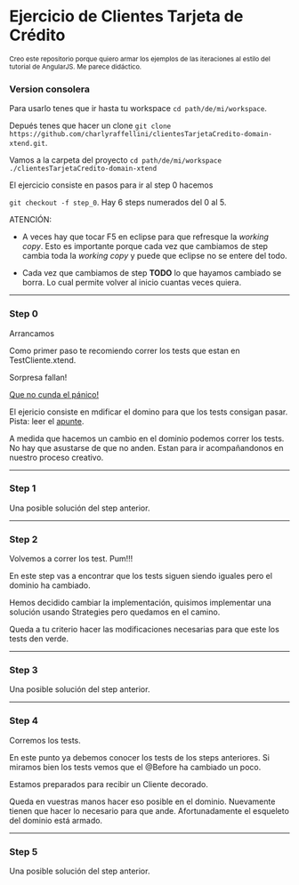 Ejercicio de Clientes Tarjeta de Crédito
===================================

<sub>Creo este repositorio porque quiero armar los ejemplos de las iteraciones al estilo del tutorial de AngularJS. Me parece didáctico.<sub>

### Version consolera
Para usarlo tenes que ir hasta tu workspace `cd path/de/mi/workspace`.

Depués tenes que hacer un clone `git clone https://github.com/charlyraffellini/clientesTarjetaCredito-domain-xtend.git`.

Vamos a la carpeta del proyecto `cd path/de/mi/workspace ./clientesTarjetaCredito-domain-xtend`

El ejercicio consiste en pasos para ir al step 0 hacemos

`git checkout -f step_0`. Hay 6 steps numerados del 0 al 5.

ATENCIÓN:
- A veces hay que tocar F5 en eclipse para que refresque la *working copy*. Esto es importante porque cada vez que cambiamos de step cambia toda la *working copy* y puede que eclipse no se entere del todo.

- Cada vez que cambiamos de step **TODO** lo que hayamos cambiado se borra. Lo cual permite volver al inicio cuantas veces quiera.

---
### Step 0
Arrancamos

Como primer paso te recomiendo correr los tests que estan en TestCliente.xtend.

Sorpresa fallan!

[Que no cunda el pánico!](http://es.wikipedia.org/wiki/El_Chapul%C3%ADn_Colorado_%28personaje%29)

El ejericio consiste en mdificar el domino para que los tests consigan pasar. Pista: leer el [apunte](https://docs.google.com/document/d/1Ijz8Pe-ci6bYwbxIn-VZDV1QcijDy2JuAUQtohNX0oA/edit).

A medida que hacemos un cambio en el dominio podemos correr los tests. No hay que asustarse de que no anden. Estan para ir acompañandonos en nuestro proceso creativo.

---
### Step 1
Una posible solución del step anterior.

---
### Step 2
Volvemos a correr los test. Pum!!!

En este step vas a encontrar que los tests siguen siendo iguales pero el dominio ha cambiado.

Hemos decidido cambiar la implementación, quisimos implementar una solución usando Strategies pero quedamos en el camino.

Queda a tu criterio hacer las modificaciones necesarias para que este los tests den verde.

---
### Step 3
Una posible solución del step anterior.

---
### Step 4
Corremos los tests. 

En este punto ya debemos conocer los tests de los steps anteriores. Si miramos bien los tests vemos que el @Before ha cambiado un poco.

Estamos preparados para recibir un Cliente decorado.

Queda en vuestras manos hacer eso posible en el dominio. Nuevamente tienen que hacer lo necesario para que ande. Afortunadamente el esqueleto del dominio está armado.

---
### Step 5
Una posible solución del step anterior.

